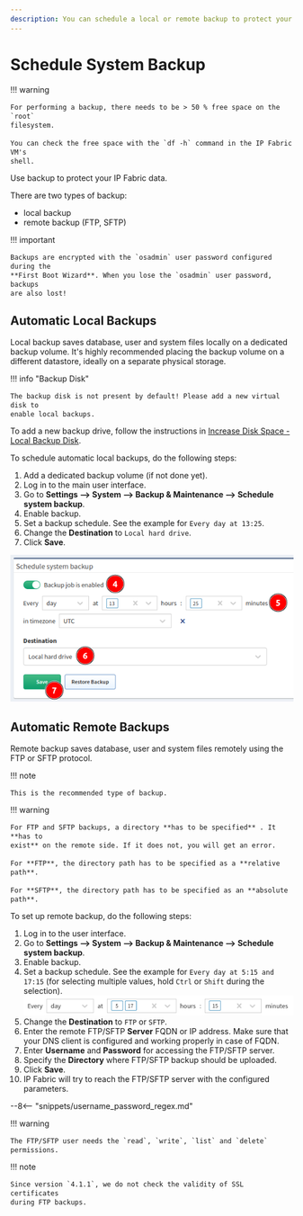 ```yaml
---
description: You can schedule a local or remote backup to protect your IP Fabric data.
---
```


# Schedule System Backup

!!! warning

    For performing a backup, there needs to be > 50 % free space on the `root`
    filesystem.
    
    You can check the free space with the `df -h` command in the IP Fabric VM's
    shell.

Use backup to protect your IP Fabric data.

There are two types of backup:

- local backup
- remote backup (FTP, SFTP)

!!! important

    Backups are encrypted with the `osadmin` user password configured during the
    **First Boot Wizard**. When you lose the `osadmin` user password, backups
    are also lost!

## Automatic Local Backups

Local backup saves database, user and system files locally on a dedicated backup
volume. It's highly recommended placing the backup volume on a different
datastore, ideally on a separate physical storage.

!!! info "Backup Disk"

    The backup disk is not present by default! Please add a new virtual disk to
    enable local backups.

To add a new backup drive, follow the instructions in
[Increase Disk Space - Local Backup Disk](../../../System_Administration/increase_disk_space.md#local-backup-disk).

To schedule automatic local backups, do the following steps:

1. Add a dedicated backup volume (if not done yet).
2. Log in to the main user interface.
3. Go to **Settings --> System --> Backup & Maintenance --> Schedule system
   backup**.
4. Enable backup.
5. Set a backup schedule. See the example for `Every day at 13:25`.
6. Change the **Destination** to `Local hard drive`.
7. Click **Save**.

![Schedule local backup](system_backup/schedule_local_backup.png)

## Automatic Remote Backups

Remote backup saves database, user and system files remotely using the FTP or
SFTP protocol.

!!! note

    This is the recommended type of backup.

!!! warning

    For FTP and SFTP backups, a directory **has to be specified** . It **has to
    exist** on the remote side. If it does not, you will get an error.

    For **FTP**, the directory path has to be specified as a **relative path**.
    
    For **SFTP**, the directory path has to be specified as an **absolute
    path**.

To set up remote backup, do the following steps:

1. Log in to the user interface.
2. Go to **Settings --> System --> Backup & Maintenance --> Schedule system
   backup**.
3. Enable backup.
4. Set a backup schedule. See the example for `Every day at 5:15 and 17:15` (for
   selecting multiple values, hold `Ctrl` or `Shift` during the selection).
   ![Backup schedule](system_backup/backup_schedule.png)
5. Change the **Destination** to `FTP` or `SFTP`.
6. Enter the remote FTP/SFTP **Server** FQDN or IP address. Make sure that your
   DNS client is configured and working properly in case of FQDN.
7. Enter **Username** and **Password** for accessing the FTP/SFTP server.
9. Specify the **Directory** where FTP/SFTP backup should be uploaded.
10. Click **Save**.
11. IP Fabric will try to reach the FTP/SFTP server with the configured
    parameters.

--8<-- "snippets/username_password_regex.md"

!!! warning

    The FTP/SFTP user needs the `read`, `write`, `list` and `delete`
    permissions.

!!! note

    Since version `4.1.1`, we do not check the validity of SSL certificates
    during FTP backups.
